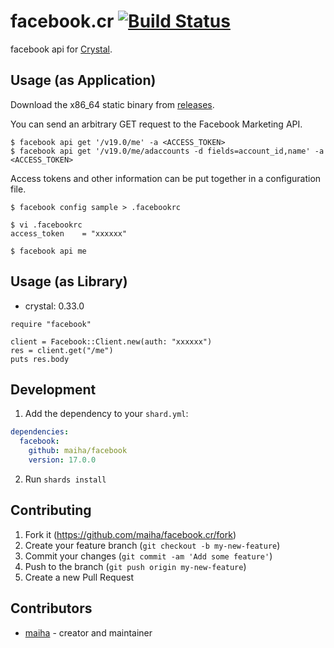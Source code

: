 # facebook.cr [![Build Status](https://travis-ci.org/maiha/facebook.cr.svg?branch=master)](https://travis-ci.org/maiha/facebook.cr)

facebook api for [Crystal](http://crystal-lang.org/).

## Usage (as Application)

Download the x86_64 static binary from [releases](https://github.com/maiha/facebook.cr/releases).

You can send an arbitrary GET request to the Facebook Marketing API.

```console
$ facebook api get '/v19.0/me' -a <ACCESS_TOKEN>
$ facebook api get '/v19.0/me/adaccounts -d fields=account_id,name' -a <ACCESS_TOKEN>
```

Access tokens and other information can be put together in a configuration file.

```console
$ facebook config sample > .facebookrc

$ vi .facebookrc
access_token    = "xxxxxx"

$ facebook api me
```

## Usage (as Library)

- crystal: 0.33.0

```crystal
require "facebook"

client = Facebook::Client.new(auth: "xxxxxx")
res = client.get("/me")
puts res.body
```

## Development

1. Add the dependency to your `shard.yml`:

```yaml
dependencies:
  facebook:
    github: maiha/facebook
    version: 17.0.0
```

2. Run `shards install`

## Contributing

1. Fork it (<https://github.com/maiha/facebook.cr/fork>)
2. Create your feature branch (`git checkout -b my-new-feature`)
3. Commit your changes (`git commit -am 'Add some feature'`)
4. Push to the branch (`git push origin my-new-feature`)
5. Create a new Pull Request

## Contributors

- [maiha](https://github.com/maiha) - creator and maintainer
